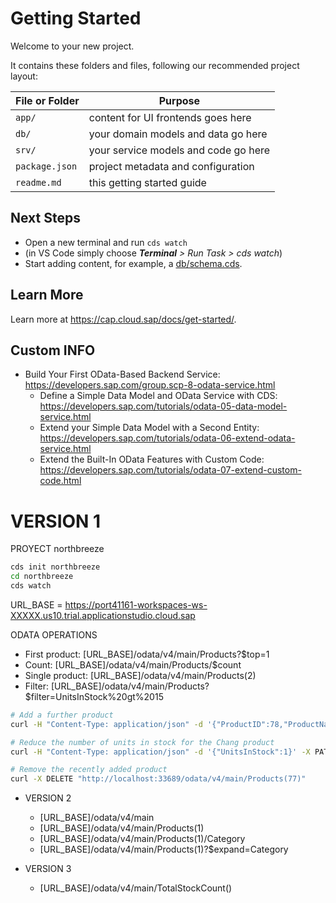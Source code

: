 # Getting Started

Welcome to your new project.

It contains these folders and files, following our recommended project layout:

File or Folder | Purpose
---------|----------
`app/` | content for UI frontends goes here
`db/` | your domain models and data go here
`srv/` | your service models and code go here
`package.json` | project metadata and configuration
`readme.md` | this getting started guide


## Next Steps

- Open a new terminal and run `cds watch`
- (in VS Code simply choose _**Terminal** > Run Task > cds watch_)
- Start adding content, for example, a [db/schema.cds](db/schema.cds).


## Learn More

Learn more at https://cap.cloud.sap/docs/get-started/.


## Custom INFO

  * Build Your First OData-Based Backend Service: https://developers.sap.com/group.scp-8-odata-service.html
    - Define a Simple Data Model and OData Service with CDS: https://developers.sap.com/tutorials/odata-05-data-model-service.html
    - Extend your Simple Data Model with a Second Entity: https://developers.sap.com/tutorials/odata-06-extend-odata-service.html
    - Extend the Built-In OData Features with Custom Code: https://developers.sap.com/tutorials/odata-07-extend-custom-code.html



# VERSION 1

PROYECT northbreeze
```bash
cds init northbreeze
cd northbreeze
cds watch
```

URL_BASE = https://port41161-workspaces-ws-XXXXX.us10.trial.applicationstudio.cloud.sap

ODATA OPERATIONS
  - First product:  [URL_BASE]/odata/v4/main/Products?$top=1
  - Count:          [URL_BASE]/odata/v4/main/Products/$count
  - Single product: [URL_BASE]/odata/v4/main/Products(2)
  - Filter:         [URL_BASE]/odata/v4/main/Products?$filter=UnitsInStock%20gt%2015

```bash
# Add a further product
curl -H "Content-Type: application/json" -d '{"ProductID":78,"ProductName":"Original Frankfurter grüne Soße","UnitsInStock":32}' http://localhost:33689/odata/v4/main/Products

# Reduce the number of units in stock for the Chang product
curl -H "Content-Type: application/json" -d '{"UnitsInStock":1}' -X PATCH "http://localhost:33689/odata/v4/main/Products(1)"

# Remove the recently added product
curl -X DELETE "http://localhost:33689/odata/v4/main/Products(77)"

```

* VERSION 2
  - [URL_BASE]/odata/v4/main
  - [URL_BASE]/odata/v4/main/Products(1)
  - [URL_BASE]/odata/v4/main/Products(1)/Category
  - [URL_BASE]/odata/v4/main/Products(1)?$expand=Category

* VERSION 3
  - [URL_BASE]/odata/v4/main/TotalStockCount()
